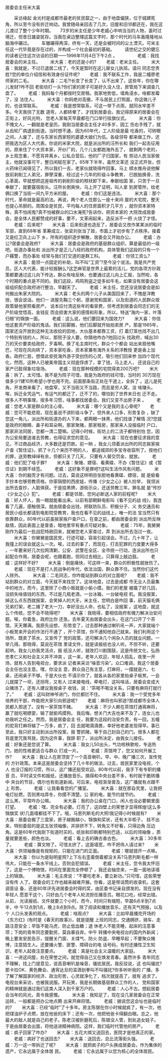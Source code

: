﻿居委会主任米大喜

　　采访缘起 
   金光村是成都市最老的贫民窟之一，由于地盘偏狭，位于城建死角，所以至今没有折迁响动。我曾随母亲回去了几次，旧屋和旧邻都还在，我在这儿渡过了整个少年时期。 
   　 73岁的米主任是少年老威心中响当当的人物，虽时过境迁，但昔日雄姿犹存。当我在桌边整理这篇文字时，那个时代的马车轰隆隆地从脑海中碾过。 
   　　车辙碾得再深，终有一天，还是会被时间的尘土湮灭。可米主任这一代毕竟是存在过的，并构成一个社会最初的基础。 
   　　请世纪之交的健忘的读者记住这次访谈的日期——1996年11月4日下午2点
   。 
   　　 
   　　老威：我找居委会的米主任。 
   　　米大喜：老的还是小的? 
   　　老威：老米主任。 
   　　米大喜：我就是，不过已退居二线了，今天是暂时在这儿替女儿执班。请问
   同志您贵姓?您的单位介绍信和有效身份证件呢? 
   　　老威：我不联系工作，我是二幢廖老师家的二毛。 
   　　米大喜：二毛?!长变了长变了，认不出来了。这些年，你在哪儿发财?咋不回
   老街坊打一头?你们家的房子可是好久没人住，房管局下来调查几盘了。 
   　　老威：我妈每个月都按时交房租。我家地势低，墙角浸水，啥都发霉了，没
   法住人。 
   　　米大喜：你妈绝对高傲，不与居民上打照面，你这做儿子的，也该常联系。 
   　　老威：我是想常联系，可这一带下点雨，就同水牢差不多。今天我拐了无数
   道弯，人都转晕了，才找到居委会。我记得原来的居委会在正街上，好风光哟，
   您老人家每天早晨都在门口举行挂旗仪式。 
   　　米大喜：你不愧文人，一翻就是老皇历。我刚当居委会主任才40多岁，因工
   伤右手残了，就从齿轮厂病退到街道。当时想不通，因为60年代，工人阶级是最
   吃香的，可转眼之间，人废了，还与东家长西家短的婆婆大娘们为伍。各级领导
   都来做工作，还把我选为区人大代表。你说的米家大院，就是派出所的汪所长和
   我们一起去征用的。原来住了个大资本家，开纱厂的，几个儿女都跑海外去了，
   就剩两个老的，乡土观念重，不愿背井离乡。公私合营后，他的厂子归国家，有
   劳动人民当家做主，他就没事可干，整日闲赋在家了。65年下半年，虽然文革还
   没正式开张，但火药味已闻得见了，所以我们一去，老家伙就晓得咋回事，马上
   顺水推舟说他解放前剥削工人弟兄，罪孽深重，经过这十几年的阶级斗争教育，
   已脱胎换骨，洗心革面，早就想把这座祖传的剥削阶级的袱袄卸下来，奉献给国
   家，只苦于一旦奉献了，就要露宿街头。汪所长倒爽快，马上开了证明，叫人拿
   到房管所，给老俩口换了当街一间九平方米的屋。 
   　　老威：你们这是违法。 
   　　米大喜：那个时代，革命就是最高的法。再说，两个老人住那么一座十来间
   屋的大宅院，整天也提心吊胆的。周围全是贫民，平均每人的住房面积才几平方
   ，就你资本家特殊，真不怕闹鬼?真不怕被群众的口水淹死?告诉你，把资本家的
   大院改成居委会，是全体人民都赞成的好事，要不，文革闹起来，造反派不一把
   火烧了才怪。 
   　　老威：后来呢? 
   　　米大喜：后来街道也造反了，居委会又改作某某派的临时军部，直到68年省
   革筹成立，张梁刘张当了政，市面上才初步有了点秩序。接着又是红卫兵上山下
   乡，所有的组织逐步解散，居委会又开始办公。 
   　　老威：办公?居委会是政府? 
   　　米大喜：居委会是政府的基层群众组织，算是最低的一级吧。街道办事处和
   派出所才是正儿八经的政府机构，具体管我们这段的只有一个户藉警，而办事处
   经常与我们打交道的是群工科。 
   　　老威：你领工资么? 
   　　米大喜：能领一点固定的补助，叫不叫“工资”?至今没个说法。我是共产党
   员，区人大代表，能计较报酬么?这芝麻官是世界上最累的活儿，党的各项方针政
   策都要通过这儿向下传达，群众有啥反映，也要通过这儿向上汇报，当然啦，各
   个时期的重点是不同的。我们这段，鸡鸣狗盗之徒多如牛毛，如果没有居委会这
   级组织配合政府进行整治，早翻天了。 
   　　老威：米主任，您还没说居委会是如何搬出朱家大院的。 
   　　米大喜：老头的两个儿子从美国回来了，不愧是洋教授，很会说话。他们一
   进屋先鞠三个躬，感谢党和国家，以及街道的人民群众按政策替他家照看房产，
   说本应付清这些年的看家费，但考虑到居委会同志们的无产阶级觉悟高，金钱反
   而会损害大家的感情和形象，所以，特送“海内一家，叶落归根”的锦旗一面。 
   　　老威：这么说，他们要回来为国效力? 
   　　米大喜：你信他这套资产阶级的鬼话。我们前脚搬，他们后脚就开始拍卖房
   产。那是1985年，国家还没开放到这种无法收拾的田地，大伙基本都靠工资，打
   着灯笼也找不出几个特别有钱的人，所以，那院子没人要。你猜他咋办?他回过头
   找政府，喊出30万的天价要卖给政府，歹毒啊。换了毛主席时代，群众个个都会
   站出来扇他嘴巴，可现在风向转了，资本家吃香，资本家兼有海外关系的洋教授
   更是香上加香。政府仁慈，想借此安抚海外游子受创伤的心灵，吸引他们回来参
   加四个现代化，然而，这种人已被美帝国主义彻底俘虏了，拿了钱，马上走人，
   还说自己的家产已脏得象垃圾场。 
   　　老威：现在那种规模的宅院得卖200万吧? 
   　　米大喜：拆了。太可惜。我不是为院子可惜，我是为政府的钱可惜，当时的
   30万现在值多少?建10所希望小学也用不完。前面那条街正处在干道上，全拆了
   。这儿是死角，开发商来看了，地盘窄，又不当街又不当路，而且是穷人窝，没
   啥赚头。唉，拆迁全凭运气，有运气的都迁了，迁不了的，哪怕到了世界末日也
   迁不走。很多人不明事理，按多年习惯，啥事都找居委会。我们又变不出房子来
   。 
   　　老威：您老人家是群众的主心骨。 
   　　米大喜：哪个又是我的主心骨呢? 
   　　老威：您可不能悲观，现在虽说不讲阶级斗争了，但外来人口多，形势复杂
   ，缺了您这一角儿，派出所和街道办的人下来，都两眼一抹黑，他们找谁了解情
   况?您就是政府的眼睛、鼻子和耳朵啊。那家聚赌，那家租房，那家来人没报临时
   户口，那家非法同居，您都一清二楚嘛。记得小时候，街坊上的二流子都特别怕
   您，因为公安局要送谁去劳教，也得征求您的意见。 
   　　米大喜：现在也要征求我的意见，不过商品经济，大多数还是罚款。前一晌
   ，我女儿领着派出所的同志挨家挨户查《暂住证》，抓了十几个来历不明的人，
   都送城郊的多宝寺收容所了。按他们的罪，送劳教绰绰有余，但都只关了几天，
   只要有人替交罚金，就放。 
   　　老威：他们犯了啥子罪? 
   　　米大喜：聚赌、嫖宿、看黄碟、不办《暂住证》或《暂住证》到期不续签。 
   　　老威：这好象不是罪吧?这叫生活作风有问题。 
   　　米大喜：你的脑壳才有问题。过去，莫说这样明目张胆地看黄碟、嫖宿，就
   是偷看手抄本也够劳教资格。你家隔壁的西皮娃，传播《少女之心》被人捡举，
   我领派出所去查抄，人脏俱获。于是挂黑牌，游街示众，还送劳教三年。罪名就
   是“传抄《少女之心》犯”。 
   　　老威：都是邻居，您何必断送人家的前程呢? 
   　　米大喜：好人坏人，我一眼就能看出来。以前有部朝鲜电影叫《看不见的战
   线》，我连看了几遍，感触很深。就由居委会出钱，把联防队员、积极分子、义
   务交通员和居民小组长都请到电影院受教育，我也在看不见的战线上，唯一的法
   宝当然只有依靠群众，80年代以前虽挨家挨户查户口，在查之前，都由居委会到
   派出所反映敌情，因此表面上是普查，暗地里早有重点可疑对象。 
   　　老威：75年，我舅舅刚作为最后一批战犯特赦回来，就被您老人家查过，弄
   到派出所去泡过一夜。 
   　　米大喜：你舅舅是国民党，行迹可疑，容易引起误会。不过，几十年了，让
   我撞上的误会就这么一次。唉，过去的事了，而现在，打击犯罪的力度要大得多
   ，一年要来好几次拉网清剿，公安、武警在全区、全市统一行动，连派出所也只
   起配合作用，居委会呢，也跟着跑，但同过去相比，只算得上敲边鼓。 
   　　老威：这样好不好? 
   　　米大喜：倒是痛快，可这样一来，群众的积极性就挫伤了。 
   　　老威：现在不是打人民战争的年代，依法治国，群众靠不住。当然你们这代
   人除外。 
   　　米大喜：二毛同志，你咋能站到群众的对立面呢? 
   　　老威：我不站到群众的对立面，今天就不来找您了。这块地盘，过去是成都
   市无业人员最集中的地方，而今，这里除了小商小贩就是小偷小摸。我们的老屋
   被撬了好几回，没损失啥值钱的东西，不过是几瓶老酒，一台冰箱，一台破电视
   机。我没报案，掉这么点东西就报案，会笑掉人的大牙。米主任，您明白是咋回
   事，前天猫毛俩兄弟打架，老二捅了老大一刀，幸好没出人命，也私了，没报案
   。这地盘，就这么个传统，您不会不晓得吧? 
   　　米大喜：我晓得，要相信政府有魄力解决治安问题。唉，你着急，政府比你
   还急。去年夏天由居委会出头，在这门口开了个茶馆，天天爆满。我原先设想，
   形势变了，过去那种通过喇叭吼一声，大家就端个小板凳来开会的作法行不通了
   ，开个茶馆，你不通知他自己就来。我们利用这个场所，既卖了茶水，又宣传了
   党的政策，还可解决几个闲杂人员的就业问题。一举几得。那晓得，莫说在茶馆
   里读文件，就是读报纸也没人听。不但不听，还要起哄。我女儿劝我灵活点，报
   纸没人听，就改打川剧围鼓，这是传统文化，弘扬忠孝仁义和社会主义并不冲突
   。这一来，老年人欢迎，年轻人捣乱，夜里一开场，就有人告到电视台，要求派
   记者来采访“噪音污染”。众口难调，我这个居委会主任也没主意。嘿，你没主
   意，群众自己有主意，打麻将，一摆就是六、七桌，还闹桌子不够。于是大伙也
   不请示你了，就各从各的家里抬桌子板凳，一会儿就摆了一坝，还拐弯，又有人
   过来接电线，牵电灯，这叫啥话，居委会变成大众赌场了。还有人建议我按桌子
   收钱，说：“茶喝不喝没关系，只要有麻将打就行了。” 
   　　老威：这叫财神爷进门，你拦都拦不住。 
   　　米大喜：我一个受党多年培养的干部，咋能把大家引向邪途呢? 
   　　老威：麻将也叫邪途?那成都市全体人民都入邪途了。没有一家茶馆不赌。 
   　　米大喜：不少人赖在茶馆打通宵麻将，赢了就吃喝嫖耍，输了就偷鸡摸狗。
   我后悔，想关门大吉也来不及了，连女儿也劝我听之任之。然而，我是居委会主
   任，我要为这段的治安负责。有一回，五幢的驼背打麻将输了一万多，疯了，回
   去就喝滴滴畏，幸好他老婆发现得早。事已至此，我只好主动到派出所投案，报
   警抓赌，等于自己封自己的门。很多人都在背底里咒我骂我，因为这件事，我辞
   职了，派出所决定，由我女儿接任。 
   　　老威：好象还是您说了算。 
   　　米大喜：我女儿50出头，气功啦秧歌啦，专追热门，她的性格更适合与群众
   打成一片。 
   　　老威：茶馆垮了，您又如何开展工作? 
   　　米大喜：我让人在房顶安了一个高音喇叭，早、中、晚广播三次，宣传党的
   方针政策。本来这是居委会坚持了几十年的做法，过去，居民家里没电视，个人
   也没订报的习惯，所以，这广播还挺受欢迎。80年代以前，我手下有专职的播音
   员，平时读文件和报纸，还播放音乐。搞得和中央台差不多，有时就干脆转播中
   央台的节目，偶尔也有街道新闻。可后来，电视渐渐普及，这广播就有点跟不上
   形势。 
   　　老威：让我看看您的广播室。 
   　　米大喜：就在那旮旯里，让我把电灯扯燃，否则黑咕弄冬，你摸不清楚。公
   家的电，能节约就节约。 
   　　老威：这么黑，平常咋办公嘛。 
   　　米大喜：我的办公桌在门口，闲人也没必要朝里面打望。 
   　　老威：嘿，完全有必要。灯亮了，这四壁上的荣誉才显得辉煌!这么多锦旗奖
   状!几面墙都挂不下了。哦，马恩列斯毛的大照!我记得小时候就有? 
   　　米大喜：居委会搬了三盘家，房子越搬越小，锦旗和奖状，还有大半柜子，
   挂不出来，特别委屈的是这五张领袖像，并排挤不下，转角又不好看，只得边角
   压边角。这是60年代我刚下街道时买的，纸张和印刷都特别巴适，以后的领袖像
   ，质量就要差些，颜色也淡。 
   　　老威：看上去的确古香古色。 
   　　米大喜：30多年了。 
   　　老威：算文物了。可惜太挤了，这面墙宽，咋不把伟人请过来? 
   　　米大喜：供领袖像是有规矩的，只能在进门的正面。 
   　　老威：哪就错开一点嘛。 
   　　米大喜：你以为是贴明星照?上下左右歪着倒着都没关系?马恩列斯毛都一样
   伟大，只能在一条水平线上。否则会犯错误。 
   　　老威：米主任，您令我太怀旧了。这是一个博物馆，时间在里面完全停顿了
   ，我还会抽空来，一面一面地读墙上的锦旗。 
   　　米大喜：毛主席说：“不要吃老本，要立新功。”只可惜，这些荣誉没有传
   人了。居委会的工作也越来越难开展。你看，这是带话筒的收录机，这套调音设
   备，还是80年评先进居委会时得的奖，由区委书记亲自颁发的。现在没有年轻人
   愿意干这个，只好由几个老年人轮流担任播音员。眼花口吃，经常出错。从前，
   光读报纸、文件就要三个小时，而今，时间只有缩短，早晨6点半到7点半，中
   午12点到1点，晚上8点到9点。除了阅读和播放音乐，还有天气预报，以及个
   人口头发表的观点。 
   　　老威：啥观点? 
   　　米大喜：比如早晨播完开场的《东方红》(有时是《春天的故事》)，就是提醒
   上班的同志，交通拥挤，骑车、走路注意安全；早饭不能马虎，防止低血糖；退
   休老人不能贪睡，起床的注意事项；下岗的青年同志要勤劳，莫自暴自弃。中午
   转播中央电视台的国内外新闻；晚上要发安民告示，提醒关门窗、关煤气、防火
   防盗、早睡早起；不要聚众赌博，注意陌生人。还要播火警、匪警、障碍台的电
   话号码，有时还播性卫生知识，老年人起夜注意要点。 
   　　老威：真是社会主义温暖的大家庭。 
   　　米大喜：一进这间屋，处在荣誉之间，就觉得自己又在焕发青春。虽然许多
   青年同志不理解，找上门提意见，说高音喇叭是噪音，骚扰居民。我反驳说，这
   也叫骚扰?那卡拉OK、黄色舞会、通宵达旦的滥酒划拳叫不叫骚扰?你多听听我的
   广播，多了解了解国家的经济、政治形势，心灵就净化了，档次就提高了，就有
   追求了。电视台来采访，也被我说服。开玩笑，我是长期做基层群众工作的人，
   党和国家的精神就是通过我们这类人深入到千家万户的。 
   　　老威：人心不古。想起居委会当年的风光，真令我感慨。 
   　　米大喜：我知足了，现在没几家居委会在正常运转，一般都是把办公地点腾
   出来开麻将馆。 
   　　老威：据说您这会址也是临时的? 
   　　米大喜：已经“临时”了十多年。房主陈银在你小时候就疯了，有一次，他
   把煤油炉子点燃，放在他爸的床下；还有一次，他把他爸卡得翻白眼。总之，他
   最大的敌人就是自己的老子。陈老汉被折磨死后，陈银没人管，到处追女娃子。
   于是由居委会出面，将他送进精神病院。这样，我们临时代管他的房产。 
   　　老威：疯子回家了咋办? 
   　　米大喜：五花大绑又送回去，医院才是他真正的家。 
   　　老威：病好了也送回去? 
   　　米大喜：送回去，总比流落街头强。 
   　　老威：万一这一带拆迁了呢? 
   　　米大喜：就把疯子的户头换成居委会。作为集体的遗产，它永远属于全体居
   民。 
   　　老威：它永远属于以您为核心的全体居民。 